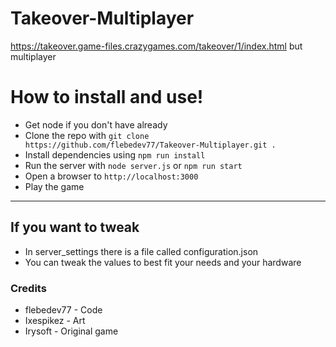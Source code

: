 # Takeover-Multiplayer
https://takeover.game-files.crazygames.com/takeover/1/index.html but multiplayer


# How to install and use!

 - Get node if you don't have already
 - Clone the repo with `git clone https://github.com/flebedev77/Takeover-Multiplayer.git .`
 - Install dependencies using `npm run install`
 - Run the server with `node server.js` or `npm run start`
 - Open a browser to `http://localhost:3000`
 - Play the game

 ---------

## If you want to tweak
 - In server_settings there is a file called configuration.json
 - You can tweak the values to best fit your needs and your hardware

### Credits
 - flebedev77 - Code
 - Ixespikez - Art
 - Irysoft - Original game